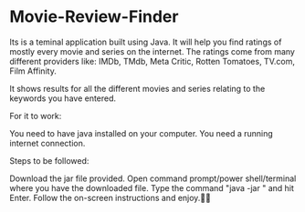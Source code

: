# Movie-Review-Finder
Its is a teminal application built using Java. It will help you find ratings of mostly every movie and series on the internet. The ratings come from many different providers like: IMDb, TMdb, Meta Critic, Rotten Tomatoes, TV.com, Film Affinity.


It shows results for all the different movies and series relating to the keywords you have entered.

For it to work:

You need to have java installed on your computer.
You need a running internet connection.


Steps to be followed:

Download the jar file provided.
Open command prompt/power shell/terminal where you have the downloaded file.
Type the command "java -jar <full file name with extension>" and hit Enter.
Follow the on-screen instructions and enjoy.🙂🙂
